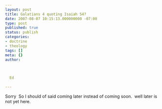 ```yaml
---
layout: post
title: Galatians 4 quoting Isaiah 54?
date: 2007-08-07 10:15:13.000000000 -07:00
type: post
published: true
status: publish
categories:
- doctrine
- theology
tags: []
meta: {}
author:
  
  
  
  Ed
  
---
```

<p>Sorry  So I should of said coming later instead of coming soon.  well later is not yet here.</p>
